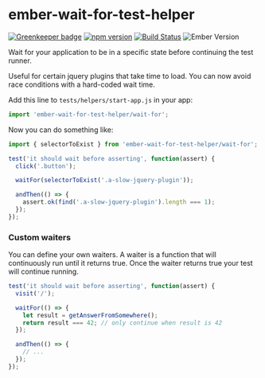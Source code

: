 # ember-wait-for-test-helper

[![Greenkeeper badge](https://badges.greenkeeper.io/kellyselden/ember-wait-for-test-helper.svg)](https://greenkeeper.io/)
[![npm version](https://badge.fury.io/js/ember-wait-for-test-helper.svg)](https://badge.fury.io/js/ember-wait-for-test-helper)
[![Build Status](https://travis-ci.org/ember-cli/ember-cli.svg?branch=master)](https://travis-ci.org/ember-cli/ember-cli)
![Ember Version](https://embadge.io/v1/badge.svg?start=1.13.0)

Wait for your application to be in a specific state before continuing the test runner.

Useful for certain jquery plugins that take time to load. You can now avoid race conditions with a hard-coded wait time.

Add this line to `tests/helpers/start-app.js` in your app:

```js
import 'ember-wait-for-test-helper/wait-for';
```

Now you can do something like:

```js
import { selectorToExist } from 'ember-wait-for-test-helper/wait-for';

test('it should wait before asserting', function(assert) {
  click('.button');

  waitFor(selectorToExist('.a-slow-jquery-plugin'));

  andThen(() => {
    assert.ok(find('.a-slow-jquery-plugin').length === 1);
  });
});
```

### Custom waiters

You can define your own waiters. A waiter is a function that will continuously
run until it returns true. Once the waiter returns true your test will continue
running.


```js
test('it should wait before asserting', function(assert) {
  visit('/');

  waitFor(() => {
    let result = getAnswerFromSomewhere();
    return result === 42; // only continue when result is 42
  });

  andThen(() => {
    // ...
  });
});
```
